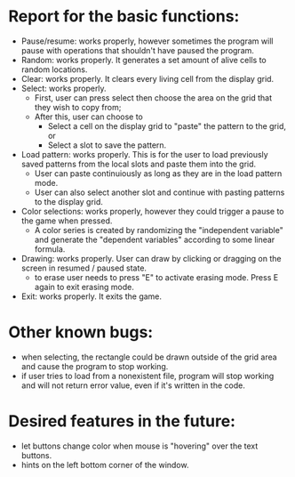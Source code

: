 # Report for the basic functions:
- Pause/resume: works properly, however sometimes the program will pause with operations that shouldn't have paused the program.
- Random: works properly. It generates a set amount of alive cells to random locations.
- Clear: works properly. It clears every living cell from the display grid.
- Select: works properly.
    - First, user can press select then choose the area on the grid that they wish to copy from;
    - After this, user can choose to
        - Select a cell on the display grid to "paste" the pattern to the grid, or
        - Select a slot to save the pattern.
- Load pattern: works properly. This is for the user to load previously saved patterns from the local slots and paste them into the grid.
    - User can paste continuiously as long as they are in the load pattern mode.
    - User can also select another slot and continue with pasting patterns to the display grid.
- Color selections: works properly, however they could trigger a pause to the game when pressed.
    - A color series is created by randomizing the "independent variable" and generate the "dependent variables" according to some linear formula.
- Drawing: works properly. User can draw by clicking or dragging on the screen in resumed / paused state.
    - to erase user needs to press "E" to activate erasing mode. Press E again to exit erasing mode.
- Exit: works properly. It exits the game.

# Other known bugs:
- when selecting, the rectangle could be drawn outside of the grid area and cause the program to stop working.
- if user tries to load from a nonexistent file, program will stop working and will not return error value, even if it's written in the code.

# Desired features in the future:
- let buttons change color when mouse is "hovering" over the text buttons.
- hints on the left bottom corner of the window.

